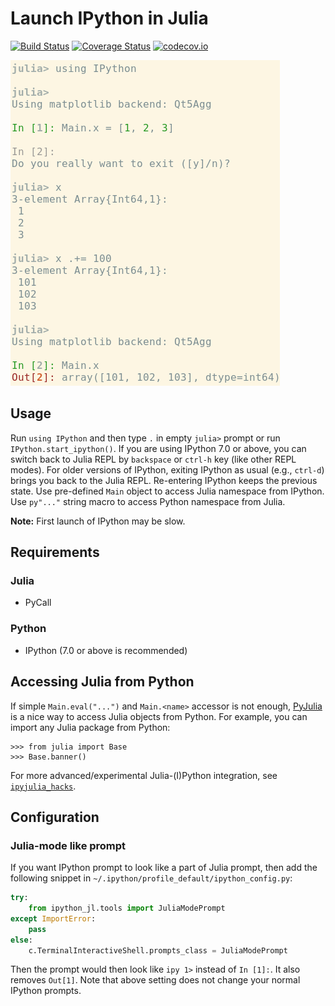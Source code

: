 # Launch IPython in Julia

[![Build Status][travis-img]][travis-url]
[![Coverage Status][coveralls-img]][coveralls-url]
[![codecov.io][codecov-img]][codecov-url]


![Example REPL session](example.png)


## Usage

Run `using IPython` and then type `.` in empty `julia>` prompt or run
`IPython.start_ipython()`.  If you are using IPython 7.0 or above, you
can switch back to Julia REPL by `backspace` or `ctrl-h` key (like
other REPL modes).  For older versions of IPython, exiting IPython as
usual (e.g., `ctrl-d`) brings you back to the Julia REPL.  Re-entering
IPython keeps the previous state.  Use pre-defined `Main` object to
access Julia namespace from IPython.  Use `py"..."` string macro to
access Python namespace from Julia.

**Note:**
First launch of IPython may be slow.


## Requirements

### Julia

* PyCall

### Python

* IPython (7.0 or above is recommended)


## Accessing Julia from Python

If simple `Main.eval("...")` and `Main.<name>` accessor is not enough,
[PyJulia] is a nice way to access Julia objects from Python.  For
example, you can import any Julia package from Python:

[PyJulia]: https://github.com/JuliaPy/pyjulia

```pycon
>>> from julia import Base
>>> Base.banner()
```

For more advanced/experimental Julia-(I)Python integration, see
[`ipyjulia_hacks`].

[`ipyjulia_hacks`]: http://ipyjulia-hacks.readthedocs.io/en/latest


## Configuration

### Julia-mode like prompt

If you want IPython prompt to look like a part of Julia prompt, then add
the following snippet in `~/.ipython/profile_default/ipython_config.py`:

```python
try:
    from ipython_jl.tools import JuliaModePrompt
except ImportError:
    pass
else:
    c.TerminalInteractiveShell.prompts_class = JuliaModePrompt
```

Then the prompt would then look like `ipy 1>` instead of `In [1]:`.
It also removes `Out[1]`.  Note that above setting does not change
your normal IPython prompts.


[travis-img]: https://travis-ci.org/tkf/IPython.jl.svg?branch=master
[travis-url]: https://travis-ci.org/tkf/IPython.jl
[coveralls-img]: https://coveralls.io/repos/tkf/IPython.jl/badge.svg?branch=master&service=github
[coveralls-url]: https://coveralls.io/github/tkf/IPython.jl?branch=master
[codecov-img]: http://codecov.io/github/tkf/IPython.jl/coverage.svg?branch=master
[codecov-url]: http://codecov.io/github/tkf/IPython.jl?branch=master
